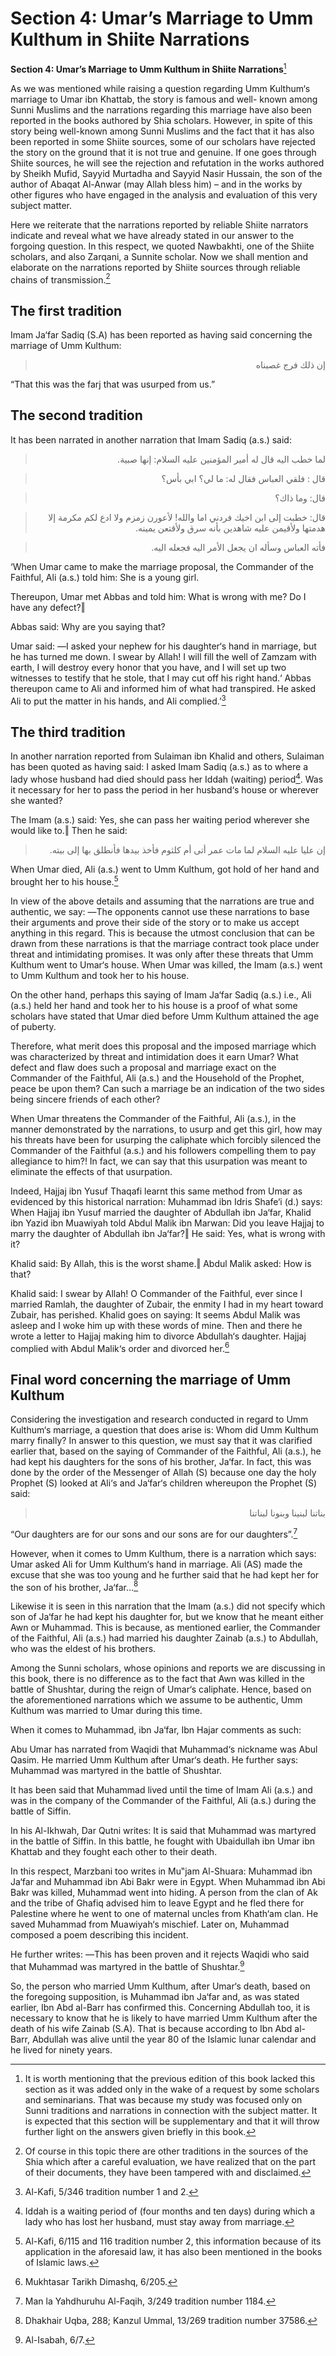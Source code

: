 Section 4: Umar’s Marriage to Umm Kulthum in Shiite Narrations
==============================================================

**Section 4: Umar’s Marriage to Umm Kulthum in Shiite Narrations**[^1]

As we was mentioned while raising a question regarding Umm Kulthum‘s
marriage to Umar ibn Khattab, the story is famous and well- known among
Sunni Muslims and the narrations regarding this marriage have also been
reported in the books authored by Shia scholars. However, in spite of
this story being well-known among Sunni Muslims and the fact that it has
also been reported in some Shiite sources, some of our scholars have
rejected the story on the ground that it is not true and genuine. If one
goes through Shiite sources, he will see the rejection and refutation in
the works authored by Sheikh Mufid, Sayyid Murtadha and Sayyid Nasir
Hussain, the son of the author of Abaqat Al-Anwar (may Allah bless him)
– and in the works by other figures who have engaged in the analysis and
evaluation of this very subject matter.

Here we reiterate that the narrations reported by reliable Shiite
narrators indicate and reveal what we have already stated in our answer
to the forgoing question. In this respect, we quoted Nawbakhti, one of
the Shiite scholars, and also Zarqani, a Sunnite scholar. Now we shall
mention and elaborate on the narrations reported by Shiite sources
through reliable chains of transmission.[^2]

The first tradition
-------------------

Imam Ja‘far Sadiq (S.A) has been reported as having said concerning the
marriage of Umm Kulthum:

<blockquote dir="rtl">
  <p>
إن ذلك فرج غصبناه
  </p>
</blockquote>

“That this was the farj that was usurped from us.”

The second tradition
--------------------

It has been narrated in another narration that Imam Sadiq (a.s.) said:

<blockquote dir="rtl">
  <p>
لما خطب اليه قال له أمير المؤمنين عليه السلام: إنها صبية.
  </p>
</blockquote>

<blockquote dir="rtl">
  <p>
قال : فلقي العباس فقال له: ما لي؟ ابي بأس؟
  </p>
</blockquote>

<blockquote dir="rtl">
  <p>
قال: وما ذاك؟
  </p>
</blockquote>

<blockquote dir="rtl">
  <p>
قال: خطبت إلى ابن اخيك فردني اما والله! لأعورن زمزم ولا ادع لكم مكرمة
إلا هدمتها ولأقيمن عليه شاهدين بأنه سرق ولأقتعن يمينه.
  </p>
</blockquote>

<blockquote dir="rtl">
  <p>
فأته العباس وسأله ان يجعل الأمر اليه فجعله اليه.
  </p>
</blockquote>

‘When Umar came to make the marriage proposal, the Commander of the
Faithful, Ali (a.s.) told him: She is a young girl.

Thereupon, Umar met Abbas and told him: What is wrong with me? Do I have
any defect?‖

Abbas said: Why are you saying that?

Umar said: ―I asked your nephew for his daughter‘s hand in marriage, but
he has turned me down. I swear by Allah! I will fill the well of Zamzam
with earth, I will destroy every honor that you have, and I will set up
two witnesses to testify that he stole, that I may cut off his right
hand.‘ Abbas thereupon came to Ali and informed him of what had
transpired. He asked Ali to put the matter in his hands, and Ali
complied.’[^3]

The third tradition
-------------------

In another narration reported from Sulaiman ibn Khalid and others,
Sulaiman has been quoted as having said: I asked Imam Sadiq (a.s.) as to
where a lady whose husband had died should pass her Iddah (waiting)
period[^4]. Was it necessary for her to pass the period in her husband‘s
house or wherever she wanted?

The Imam (a.s.) said: Yes, she can pass her waiting period wherever she
would like to.‖ Then he said:

<blockquote dir="rtl">
  <p>
إن عليا عليه السلام لما مات عمر أتى أم كلثوم فأخذ بيدها فأنطلق بها إلى
بيته.
  </p>
</blockquote>

When Umar died, Ali (a.s.) went to Umm Kulthum, got hold of her hand and
brought her to his house.[^5]

In view of the above details and assuming that the narrations are true
and authentic, we say: ―The opponents cannot use these narrations to
base their arguments and prove their side of the story or to make us
accept anything in this regard. This is because the utmost conclusion
that can be drawn from these narrations is that the marriage contract
took place under threat and intimidating promises. It was only after
these threats that Umm Kulthum went to Umar‘s house. When Umar was
killed, the Imam (a.s.) went to Umm Kulthum and took her to his house.

On the other hand, perhaps this saying of Imam Ja‘far Sadiq (a.s.) i.e.,
Ali (a.s.) held her hand and took her to his house is a proof of what
some scholars have stated that Umar died before Umm Kulthum attained the
age of puberty.

Therefore, what merit does this proposal and the imposed marriage which
was characterized by threat and intimidation does it earn Umar? What
defect and flaw does such a proposal and marriage exact on the Commander
of the Faithful, Ali (a.s.) and the Household of the Prophet, peace be
upon them? Can such a marriage be an indication of the two sides being
sincere friends of each other?

When Umar threatens the Commander of the Faithful, Ali (a.s.), in the
manner demonstrated by the narrations, to usurp and get this girl, how
may his threats have been for usurping the caliphate which forcibly
silenced the Commander of the Faithful (a.s.) and his followers
compelling them to pay allegiance to him?! In fact, we can say that this
usurpation was meant to eliminate the effects of that usurpation.

Indeed, Hajjaj ibn Yusuf Thaqafi learnt this same method from Umar as
evidenced by this historical narration: Muhammad ibn Idris Shafe‘i (d.)
says: When Hajjaj ibn Yusuf married the daughter of Abdullah ibn Ja‘far,
Khalid ibn Yazid ibn Muawiyah told Abdul Malik ibn Marwan:
Did you leave Hajjaj to marry the daughter of Abdullah ibn Ja‘far?‖ He
said: Yes, what is wrong with it?

Khalid said: By Allah, this is the worst shame.‖ Abdul Malik asked: How
is that?

Khalid said: I swear by Allah! O Commander of the Faithful, ever since I
married Ramlah, the daughter of Zubair, the enmity I had in my heart
toward Zubair, has perished. Khalid goes on saying: It seems Abdul Malik
was asleep and I woke him up with these words of mine. Then and there he
wrote a letter to Hajjaj making him to divorce Abdullah‘s daughter.
Hajjaj complied with Abdul Malik‘s order and divorced her.[^6]

Final word concerning the marriage of Umm Kulthum
-------------------------------------------------

Considering the investigation and research conducted in regard to Umm
Kulthum‘s marriage, a question that does arise is: Whom did Umm Kulthum
marry finally? In answer to this question, we must say that it was
clarified earlier that, based on the saying of Commander of the
Faithful, Ali (a.s.), he had kept his daughters for the sons of his
brother, Ja‘far. In fact, this was done by the order of the Messenger of
Allah (S) because one day the holy Prophet (S) looked at Ali‘s and
Ja‘far‘s children whereupon the Prophet (S) said:

<blockquote dir="rtl">
  <p>
بناتنا لبنينا وبنونا لبناتنا
  </p>
</blockquote>

“Our daughters are for our sons and our sons are for our daughters”.[^7]

However, when it comes to Umm Kulthum, there is a narration which says:
Umar asked Ali for Umm Kulthum‘s hand in marriage. Ali (AS) made the
excuse that she was too young and he further said that he had kept her
for the son of his brother, Ja‘far…[^8]

Likewise it is seen in this narration that the Imam (a.s.) did not
specify which son of Ja‘far he had kept his daughter for, but we know
that he meant either Awn or Muhammad. This is because, as mentioned
earlier, the Commander of the Faithful, Ali (a.s.) had married his
daughter Zainab (a.s.) to Abdullah, who was the eldest of his brothers.

Among the Sunni scholars, whose opinions and reports we are discussing
in this book, there is no difference as to the fact that Awn was killed
in the battle of Shushtar, during the reign of Umar‘s caliphate. Hence,
based on the aforementioned narrations which we assume to be authentic,
Umm Kulthum was married to Umar during this time.

When it comes to Muhammad, ibn Ja‘far, Ibn Hajar comments as such:

Abu Umar has narrated from Waqidi that Muhammad‘s nickname was Abul
Qasim. He married Umm Kulthum after Umar‘s death. He further says:
Muhammad was martyred in the battle of Shushtar.

It has been said that Muhammad lived until the time of Imam Ali (a.s.)
and was in the company of the Commander of the Faithful, Ali (a.s.)
during the battle of Siffin.

In his Al-Ikhwah, Dar Qutni writes: It is said that Muhammad was
martyred in the battle of Siffin. In this battle, he fought with
Ubaidullah ibn Umar ibn Khattab and they fought each other to their
death.

In this respect, Marzbani too writes in Mu‟jam Al-Shuara: Muhammad ibn
Ja‘far and Muhammad ibn Abi Bakr were in Egypt. When Muhammad ibn Abi
Bakr was killed, Muhammad went into hiding. A person from the clan of Ak
and the tribe of Ghafiq advised him to leave Egypt and he fled there for
Palestine where he went to one of maternal uncles from Khath‘am clan. He
saved Muhammad from Muawiyah‘s mischief. Later on, Muhammad composed a
poem describing this incident.

He further writes: ―This has been proven and it rejects Waqidi who said
that Muhammad was martyred in the battle of Shushtar.[^9]

So, the person who married Umm Kulthum, after Umar‘s death, based on the
foregoing supposition, is Muhammad ibn Ja‘far and, as was stated
earlier, Ibn Abd al-Barr has confirmed this. Concerning Abdullah too, it
is necessary to know that he is likely to have married Umm Kulthum after
the death of his wife Zainab (S.A). That is because according to Ibn Abd
al- Barr, Abdullah was alive until the year 80 of the Islamic lunar
calendar and he lived for ninety years.

[^1]: It is worth mentioning that the previous edition of this book
lacked this section as it was added only in the wake of a request by
some scholars and seminarians. That was because my study was focused
only on Sunni traditions and narrations in connection with the subject
matter. It is expected that this section will be supplementary and that
it will throw further light on the answers given briefly in this book.

[^2]: Of course in this topic there are other traditions in the sources
of the Shia which after a careful evaluation, we have realized that on
the part of their documents, they have been tampered with and
disclaimed.

[^3]: Al-Kafi, 5/346 tradition number 1 and 2.

[^4]: Iddah is a waiting period of (four months and ten days) during
which a lady who has lost her husband, must stay away from marriage.

[^5]: Al-Kafi, 6/115 and 116 tradition number 2, this information
because of its application in the aforesaid law, it has also been
mentioned in the books of Islamic laws.

[^6]: Mukhtasar Tarikh Dimashq, 6/205.

[^7]: Man la Yahdhuruhu Al-Faqih, 3/249 tradition number 1184.

[^8]: Dhakhair Uqba, 288; Kanzul Ummal, 13/269 tradition number 37586.

[^9]: Al-Isabah, 6/7.


